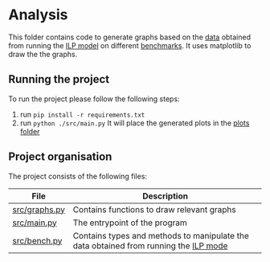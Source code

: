 # Analysis

This folder contains code to generate graphs based on the [data](../data/) obtained from running the [ILP model](../ilp/) on different [benchmarks](../benchmarks/). It uses matplotlib to draw the the graphs.

## Running the project

To run the project please follow the following steps:
1. run `pip install -r requirements.txt`
2. run `python ./src/main.py`
It will place the generated plots in the [plots folder](../data/plots/)

## Project organisation

The project consists of the following files:

| File                             | Description                                                                                     |
|----------------------------------|-------------------------------------------------------------------------------------------------|
| [src/graphs.py](./src/graphs.py) | Contains functions to draw relevant graphs                                                      |
| [src/main.py](./src/main.py)     | The entrypoint of the program                                                                   |
| [src/bench.py](./src/bench.py)   | Contains types and methods to manipulate the data obtained from running the [ILP mode](../ilp/) |